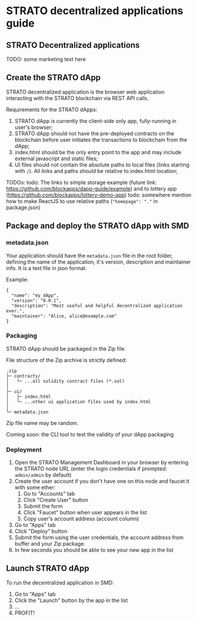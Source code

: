 # STRATO decentralized applications guide

## STRATO Decentralized applications
TODO: some marketing text here

## Create the STRATO dApp
STRATO decentralized application is the browser web application interacting with the STRATO blockchain via REST API calls.

Requirements for the STRATO dApps:

1. STRATO dApp is currently the client-side only app, fully-running in user's browser;
2. STRATO dApp should not have the pre-deployed contracts on the blockchain before user initiates the transactions to blockchain from the dApp;
3. index.html should be the only entry point to the app and may include external javascript and static files;
4. UI files should not contain the absolute paths to local files (links starting with `/`). All links and paths should be relative to index.html location;

TODOs:
todo: The links to simple storage example (future link: https://github.com/blockapps/dapp-guide/example) and to lottery app (https://github.com/blockapps/lottery-demo-app)
todo: somewhere mention how to make ReactJS to use relative paths (`"homepage": "."` in package.json)

## Package and deploy the STRATO dApp with SMD

### metadata.json
Your application should have the `metadata.json` file in the root folder, defining the name of the application, it's version, description and maintainer info.
It is a text file in json format.

Example:
```
{
  "name": "my_dApp",
  "version": "0.0.1",
  "description": "Most useful and helpful decentralized application ever.",
  "maintainer": "Alice, alice@example.com"
}
```


### Packaging

STRATO dApp should be packaged in the Zip file.

File structure of the Zip archive is strictly defined:
```
.zip
├─ contracts/
│   └─ ...all solidity contract files (*.sol)
│
├─ ui/
│   ├─ index.html
│   └─ ...other ui application files used by index.html
│
└─ metadata.json
```

Zip file name may be random.

Coming soon: the CLI tool to test the validity of your dApp packaging

### Deployment
1. Open the STRATO Management Dashboard in your browser by entering the STRATO node URL (enter the login credentials if prompted: `admin/admin` by default)
2. Create the user account if you don't have one on this node and faucet it with some ether:
    1. Go to "Accounts" tab
    2. Click "Create User" button
    3. Submit the form
    4. Click "Faucet" button when user appears in the list
    5. Copy user's account address (account column)
3. Go to "Apps" tab
4. Click "Deploy" button
5. Submit the form using the user credentials, the account address from buffer and your Zip package.
6. In few seconds you should be able to see your new app in the list

## Launch STRATO dApp
To run the decentralized application in SMD:

1. Go to "Apps" tab
2. Click the "Launch" button by the app in the list
3. ...
4. PROFIT!


